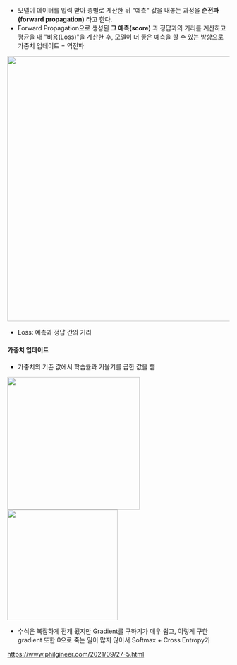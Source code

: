 

- 모델이 데이터를 입력 받아 층별로 계산한 뒤 "예측" 값을 내놓는 과정을 **순전파(forward propagation)** 라고 한다.
- Forward Propagation으로 생성된  **그 예측(score)** 과 정답과의 거리를 계산하고 평균을 내 "비용(Loss)"을 계산한 후, 모델이 더 좋은 예측을 할 수 있는 방향으로 가중치 업데이트 = 역전파

<img src="https://github.com/sandartchip/TIL/assets/15938354/0d87fe0b-884d-4b6b-aabc-04c891798e15" width="600px" />

- Loss: 예측과 정답 간의 거리 


#### 가중치 업데이트 
- 가중치의 기존 값에서 학습률과 기울기를 곱한 값을 뺌

<img src="https://github.com/sandartchip/TIL/assets/15938354/ba08d2b9-1185-4ce0-a3e0-189702226352" width="300px" />

<br>

<img src="https://github.com/sandartchip/TIL/assets/15938354/32c47781-8b5c-43c9-b182-3c035863a2fc" width="250px" />


- 수식은 복잡하게 전개 됬지만 Gradient를 구하기가 매우 쉽고, 이렇게 구한 gradient 또한 0으로 죽는 일이 많지 않아서 Softmax + Cross Entropy가 

https://www.philgineer.com/2021/09/27-5.html
